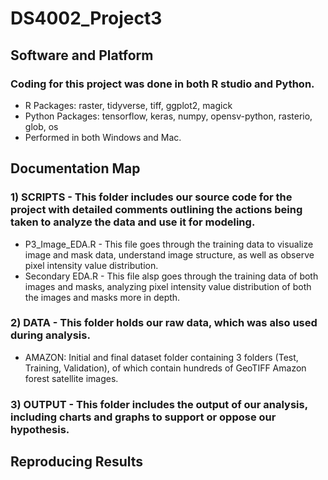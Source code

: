 # DS4002_Project3

## Software and Platform
### Coding for this project was done in both R studio and Python.
- R Packages: raster, tidyverse, tiff, ggplot2, magick
- Python Packages: tensorflow, keras, numpy, opensv-python, rasterio, glob, os
- Performed in both Windows and Mac.

## Documentation Map
### 1) SCRIPTS - This folder includes our source code for the project with detailed comments outlining the actions being taken to analyze the data and use it for modeling.
- P3_Image_EDA.R - This file goes through the training data to visualize image and mask data, understand image structure, as well as observe pixel intensity value distribution.
- Secondary EDA.R - This file alsp goes through the training data of both images and masks, analyzing pixel intensity value distribution of both the images and masks more in depth.

### 2) DATA - This folder holds our raw data, which was also used during analysis. 
- AMAZON: Initial and final dataset folder containing 3 folders (Test, Training, Validation), of which contain hundreds of GeoTIFF Amazon forest satellite images. 
  
### 3) OUTPUT - This folder includes the output of our analysis, including charts and graphs to support or oppose our hypothesis.


## Reproducing Results
